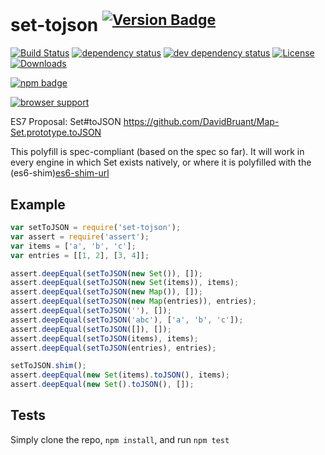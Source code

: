 # set-tojson <sup>[![Version Badge][2]][1]</sup>

[![Build Status][3]][4]
[![dependency status][5]][6]
[![dev dependency status][7]][8]
[![License][license-image]][license-url]
[![Downloads][downloads-image]][downloads-url]

[![npm badge][11]][1]

[![browser support][9]][10]

ES7 Proposal: Set#toJSON https://github.com/DavidBruant/Map-Set.prototype.toJSON

This polyfill is spec-compliant (based on the spec so far).
It will work in every engine in which Set exists natively, or where it is polyfilled with the (es6-shim)[es6-shim-url]

## Example

```js
var setToJSON = require('set-tojson');
var assert = require('assert');
var items = ['a', 'b', 'c'];
var entries = [[1, 2], [3, 4]];

assert.deepEqual(setToJSON(new Set()), []);
assert.deepEqual(setToJSON(new Set(items)), items);
assert.deepEqual(setToJSON(new Map()), []);
assert.deepEqual(setToJSON(new Map(entries)), entries);
assert.deepEqual(setToJSON(''), []);
assert.deepEqual(setToJSON('abc'), ['a', 'b', 'c']);
assert.deepEqual(setToJSON([]), []);
assert.deepEqual(setToJSON(items), items);
assert.deepEqual(setToJSON(entries), entries);

setToJSON.shim();
assert.deepEqual(new Set(items).toJSON(), items);
assert.deepEqual(new Set().toJSON(), []);

```

## Tests
Simply clone the repo, `npm install`, and run `npm test`

[1]: https://npmjs.org/package/set-tojson
[2]: http://vb.teelaun.ch/ljharb/set-tojson.svg
[3]: https://travis-ci.org/ljharb/set-tojson.svg
[4]: https://travis-ci.org/ljharb/set-tojson
[5]: https://david-dm.org/ljharb/set-tojson.svg
[6]: https://david-dm.org/ljharb/set-tojson
[7]: https://david-dm.org/ljharb/set-tojson/dev-status.svg
[8]: https://david-dm.org/ljharb/set-tojson#info=devDependencies
[9]: https://ci.testling.com/ljharb/set-tojson.png
[10]: https://ci.testling.com/ljharb/set-tojson
[11]: https://nodei.co/npm/set-tojson.png?downloads=true&stars=true
[license-image]: http://img.shields.io/npm/l/set-tojson.svg
[license-url]: LICENSE
[downloads-image]: http://img.shields.io/npm/dm/set-tojson.svg
[downloads-url]: http://npm-stat.com/charts.html?package=set-tojson
[es6-shim-url]: https://github.com/es-shims/es6-shim
